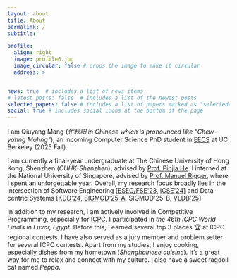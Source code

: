 ```yaml
---
layout: about
title: About
permalink: /
subtitle: 

profile:
  align: right
  image: profile6.jpg
  image_circular: false # crops the image to make it circular
  address: >


news: true  # includes a list of news items
# latest_posts: false  # includes a list of the newest posts
selected_papers: false # includes a list of papers marked as "selected={true}"
social: true # includes social icons at the bottom of the page
---
```


I am Qiuyang Mang (*忙秋阳 in Chinese which is pronounced like "Chew-yahng Mahng"*), an incoming Computer Science PhD student in [EECS](https://eecs.berkeley.edu/) at UC Berkeley (2025 Fall).

I am currently a final-year undergraduate at The Chinese University of Hong Kong, Shenzhen (*CUHK-Shenzhen*), advised by [Prof. Pinjia He](https://pinjiahe.github.io/). I interned at the National University of Singapore, advised by [Prof. Manuel Rigger](https://www.manuelrigger.at/), where I spent an unforgettable year. Overall, my research focus broadly lies in the intersection of Software Engineering [[ESEC/FSE'23](https://arxiv.org/pdf/2308.07937), [ICSE'24](https://joyemang33.github.io/assets/pdf/GRev.pdf)] and Data-centric Systems [[KDD'24](https://arxiv.org/pdf/2402.05006), [SIGMOD'25-A](https://dl.acm.org/doi/pdf/10.1145/3698810), SIGMOD'25-B, [VLDB'25](https://arxiv.org/pdf/2406.00344)]. 

In addition to my research, I am actively involved in Competitive Programming, especially for [ICPC](https://icpc.global/). I participated in *the 46th ICPC World Finals in Luxor, Egypt*. Before this, I earned several top 3 places 🏆 at ICPC regional contests. I have also served as a jury member and problem setter for several ICPC contests. Apart from my studies, I enjoy cooking, especially dishes from my hometown (*Shanghainese cuisine*). It’s a great way for me to relax and connect with my culture. I also have a sweet ragdoll cat named *Peppa*.
